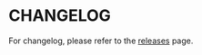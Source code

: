 # CHANGELOG

For changelog, please refer to the [releases](https://github.com/ZF-Commons/ZfjRbac/releases) page.
